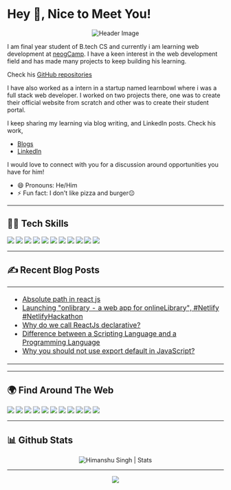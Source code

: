 # Hey 👋, Nice to Meet You!

<div align="center">

![Header Image](https://github.com/hsnice16/hsnice16/blob/main/Linked_Header_2.PNG)

</div>

I am final year student of B.tech CS and currently i am learning web development at [neogCamp](https://neog.camp/). I have a keen interest in the web development field and has made many projects to keep building his learning.

Check his [GitHub repositories](https://github.com/Ankur9669?tab=repositories)

I have also worked as a intern in a startup named learnbowl where i was a full stack web developer. I worked on two projects there, one was to create their official website from scratch and other was to create their student portal.

I keep sharing my learning via blog writing, and LinkedIn posts. Check his work,

- [Blogs](https://hashnode.com/@Ankur9669)
- [LinkedIn](https://www.linkedin.com/in/ankur-gupta-0805a11a7/)

I would love to connect with you for a discussion around opportunities you have for him!

- 😄 Pronouns: He/Him
- ⚡ Fun fact: I don't like pizza and burger😐

---

## 👨‍💻 Tech Skills

![](https://img.shields.io/badge/HTML5-E34F26?style=for-the-badge&logo=html5&logoColor=white)
![](https://img.shields.io/badge/CSS3-1572B6?style=for-the-badge&logo=css3&logoColor=white)
![](https://img.shields.io/badge/JavaScript-F7DF1E?style=for-the-badge&logo=javascript&logoColor=black)
![](https://img.shields.io/badge/Node.js-43853D?style=for-the-badge&logo=node.js&logoColor=white)
![](https://img.shields.io/badge/TypeScript-007ACC?style=for-the-badge&logo=typescript&logoColor=white)
![](https://img.shields.io/badge/React-20232A?style=for-the-badge&logo=react&logoColor=61DAFB)
![](https://img.shields.io/badge/Markdown-000000?style=for-the-badge&logo=markdown&logoColor=white)
![](https://img.shields.io/badge/Git-F05032?style=for-the-badge&logo=git&logoColor=white)
![](https://img.shields.io/badge/Netlify-00C7B7?style=for-the-badge&logo=netlify&logoColor=white)
![](https://img.shields.io/badge/Java-#eb4c34?style=for-the-badge&logo=java&logoColor=white)
![](https://img.shields.io/badge/redux-0AC97F?style=for-the-badge&logo=redux&logoColor=white)

---

## ✍️ Recent Blog Posts

<table align="center">
  <tr>
    <td width="50%">

<!-- BLOG-POST-LIST:START -->

- [Absolute path in react js](https://dynamicprogrammer.hashnode.dev/absolute-path-in-react-js)
- [Launching &quot;onlibrary - a web app for onlineLibrary&quot;, #Netlify #NetlifyHackathon](https://dynamicprogrammer.hashnode.dev/onlibrary-a-web-app-for-onlinelibrary)
- [Why do we call ReactJs declarative?](https://dynamicprogrammer.hashnode.dev/why-do-we-call-reactjs-declarative)
- [Difference between a Scripting Language and a Programming Language](https://dynamicprogrammer.hashnode.dev/difference-between-a-scripting-language-and-a-programming-language)
- [Why you should not use export default in JavaScript?](https://dynamicprogrammer.hashnode.dev/why-you-should-not-use-export-default-in-javascript)
<!-- BLOG-POST-LIST:END -->

</td>
  </tr>
</table>

---

## 🌍 Find Around The Web

<a href="https://twitter.com/hsnice16"><img src="https://img.shields.io/badge/Twitter-1DA1F2?style=for-the-badge&logo=twitter&logoColor=white"/></a>
<a href="https://github.com/hsnice16"><img src="https://img.shields.io/badge/GitHub-100000?style=for-the-badge&logo=github&logoColor=white"/></a>
<a href="https://www.linkedin.com/in/hsnice16/"><img src="https://img.shields.io/badge/LinkedIn-0077B5?style=for-the-badge&logo=linkedin&logoColor=white"/></a>
<a href="https://www.instagram.com/hsnice16/"><img src="https://img.shields.io/badge/Instagram-E4405F?style=for-the-badge&logo=instagram&logoColor=white"/></a>
<a href="https://www.reddit.com/user/hsnice"><img src="https://img.shields.io/badge/Reddit-FF4500?style=for-the-badge&logo=reddit&logoColor=white"/></a>
<a href="https://stackoverflow.com/users/13823057/himanshu-singh"><img src="https://img.shields.io/badge/Stack_Overflow-FE7A16?style=for-the-badge&logo=stack-overflow&logoColor=white"/></a>
<a href="https://www.youtube.com/channel/UC1j1TrFcvdHh5HcfFJiBuYQ"><img src="	https://img.shields.io/badge/YouTube-FF0000?style=for-the-badge&logo=youtube&logoColor=white"/></a>
<a href="https://dynamicprogrammer.hashnode.dev/"><img src="https://img.shields.io/badge/Hashnode-2962FF?style=for-the-badge&logo=hashnode&logoColor=white"/></a>
<a href="https://hackernoon.com/u/hsnice"><img src="https://img.shields.io/badge/Hackernoon-00B171?style=for-the-badge&logo=hackernoon&logoColor=white"/></a>
<a href="https://hsnice16.medium.com/"><img src="https://img.shields.io/badge/Medium-12100E?style=for-the-badge&logo=medium&logoColor=white"/></a>
<a href="https://dev.to/hsnice16"><img src="https://img.shields.io/badge/dev.to-0A0A0A?style=for-the-badge&logo=devdotto&logoColor=white"/></a>

---

## 📊 Github Stats

<p align="center"> <img src="https://github-readme-stats.vercel.app/api?username=hsnice16&show_icons=true&theme=gotham" alt="Himanshu Singh | Stats" />

---

<div align="center">
  <a href="https://www.buymeacoffee.com/hsnice16"><img src="https://img.shields.io/badge/Buy_Me_A_Coffee-FFDD00?style=for-the-badge&logo=buy-me-a-coffee&logoColor=black"/></a>
</div>
